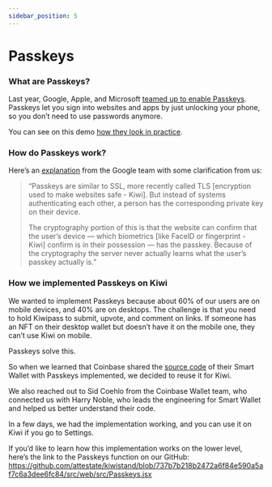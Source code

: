 ```yaml
---
sidebar_position: 5
---
```


# Passkeys

### What are Passkeys?

Last year, Google, Apple, and Microsoft <u>[teamed up to enable Passkeys](https://fidoalliance.org/apple-google-and-microsoft-commit-to-expanded-support-for-fido-standard-to-accelerate-availability-of-passwordless-sign-ins/)</u>. Passkeys let you sign into websites and apps by just unlocking your phone, so you don’t need to use passwords anymore.

You can see on this demo <u>[how they look in practice](https://warpcast.com/timdaub.eth/0x54a27231)</u>.

### How do Passkeys work?

Here’s an <u>[explanation](https://blog.google/inside-google/googlers/ask-a-techspert/how-passkeys-work/)</u> from the Google team with some clarification from us:

> “Passkeys are similar to SSL, more recently called TLS [encryption used to make websites safe - Kiwi]. But instead of systems authenticating each other, a person has the corresponding private key on their device.
>
> The cryptography portion of this is that the website can confirm that the user’s device — which biometrics [like FaceID or fingerprint - Kiwi] confirm is in their possession — has the passkey. Because of the cryptography the server never actually learns what the user’s passkey actually is.”

### How we implemented Passkeys on Kiwi

We wanted to implement Passkeys because about 60% of our users are on mobile devices, and 40% are on desktops. The challenge is that you need to hold Kiwipass to submit, upvote, and comment on links. If someone has an NFT on their desktop wallet but doesn’t have it on the mobile one, they can’t use Kiwi on mobile.

Passkeys solve this.

So when we learned that Coinbase shared the <u>[source code](https://github.com/coinbase/smart-wallet)</u> of their Smart Wallet with Passkeys implemented, we decided to reuse it for Kiwi.

We also reached out to Sid Coehlo from the Coinbase Wallet team, who connected us with Harry Noble, who leads the engineering for Smart Wallet and helped us better understand their code.

In a few days, we had the implementation working, and you can use it on Kiwi if you go to Settings.

If you’d like to learn how this implementation works on the lower level, here’s the link to the Passkeys function on our GitHub:
https://github.com/attestate/kiwistand/blob/737b7b218b2472a6f84e590a5af7c6a3dee6fc84/src/web/src/Passkeys.jsx

